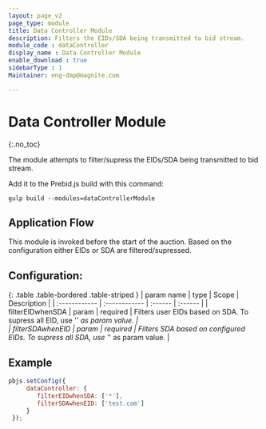 ```yaml
---
layout: page_v2
page_type: module
title: Data Controller Module
description: Filters the EIDs/SDA being transmitted to bid stream.
module_code : dataController
display_name : Data Controller Module
enable_download : true
sidebarType : 1
Maintainer: eng-dmp@magnite.com

---
```



# Data Controller Module
{:.no_toc}

The module attempts to filter/supress the EIDs/SDA being transmitted to bid stream.

Add it to the Prebid.js build with this command:

```
gulp build --modules=dataControllerModule
```

## Application Flow

This module is invoked before the start of the auction.
Based on the configuration either EIDs or SDA are filtered/supressed.

## Configuration:

{: .table .table-bordered .table-striped }
|  param name | type  | Scope | Description |
 | :------------ | :------------ | :------ | :------ | 
 |  filterEIDwhenSDA  | param | required | Filters user EIDs based on SDA. To supress all EID, use '*' as param value. |  
 |  filterSDAwhenEID  | param | required | Filters SDA based on configured EIDs. To supress all SDA, use '*' as param value. |   


## Example

```javascript
pbjs.setConfig({
     dataController: {
        filterEIDwhenSDA: ['*'],
        filterSDAwhenEID: ['test.com'] 
     }
 });
```
